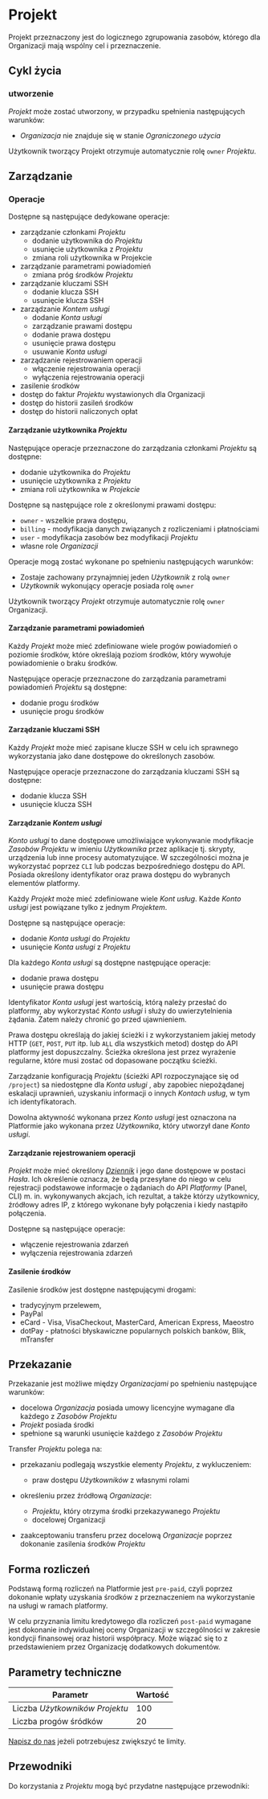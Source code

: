 # Projekt

Projekt przeznaczony jest do logicznego zgrupowania zasobów, którego dla Organizacji mają wspólny cel i przeznaczenie.

## Cykl życia

### utworzenie

*Projekt* może zostać utworzony, w przypadku spełnienia następujących warunków:

* *Organizacja* nie znajduje się w stanie *Ograniczonego użycia*

Użytkownik tworzący Projekt otrzymuje automatycznie rolę ```owner``` *Projektu*.

<!-- wymaga wprowadzenia nazwy *Projektu* -->

<!--
### Usunięcie

Nie jest możliwe usunięcie *Projektu*.
-->

## Zarządzanie

### Operacje

Dostępne są następujące dedykowane operacje:

* zarządzanie członkami *Projektu*
    * dodanie użytkownika do *Projektu*
    * usunięcie użytkownika z *Projektu*
    * zmiana roli użytkownika w Projekcie
* zarządzanie parametrami powiadomień
    * zmiana próg środków *Projektu*
* zarządzanie kluczami SSH
    * dodanie klucza SSH
    * usunięcie klucza SSH
* zarządzanie *Kontem usługi*
    * dodanie *Konta usługi*
    * zarządzanie prawami dostępu
    * dodanie prawa dostępu
    * usunięcie prawa dostępu
    * usuwanie *Konta usługi*
* zarządzanie rejestrowaniem operacji
    * włączenie rejestrowania operacji
    * wyłączenia rejestrowania operacji
* zasilenie środków
* dostęp do faktur *Projektu* wystawionych dla Organizacji
* dostęp do historii zasileń środków
* dostęp do historii naliczonych opłat

<!-- czy service account powinno miec dostep GET do /project/self ??? -->

#### Zarządzanie użytkownika *Projektu*

Następujące operacje przeznaczone do zarządzania członkami *Projektu* są dostępne:

* dodanie użytkownika do *Projektu*
* usunięcie użytkownika z *Projektu*
* zmiana roli użytkownika w *Projekcie*

Dostępne są następujące role z określonymi prawami dostępu:

* ```owner``` - wszelkie prawa dostępu,
* ```billing``` - modyfikacja danych związanych z rozliczeniami i płatnościami
* ```user``` - modyfikacja zasobów bez modyfikacji *Projektu*
* własne role *Organizacji*

Operacje mogą zostać wykonane po spełnieniu następujących warunków:

 * Zostaje zachowany przynajmniej jeden *Użytkownik* z rolą ```owner```
 * *Użytkownik* wykonujący operacje posiada rolę ```owner```

Użytkownik tworzący *Projekt* otrzymuje automatycznie rolę ```owner``` Organizacji.

#### Zarządzanie parametrami powiadomień

Każdy *Projekt* może mieć zdefiniowane wiele progów powiadomień o poziomie środków, które określają poziom środków, który wywołuje powiadomienie o braku środków.

Następujące operacje przeznaczone do zarządzania parametrami powiadomień *Projektu* są dostępne:

* dodanie progu środków
* usunięcie progu środków

#### Zarządzanie kluczami SSH

Każdy *Projekt* może mieć zapisane klucze SSH w celu ich sprawnego wykorzystania jako dane dostępowe do określonych zasobów.

Następujące operacje przeznaczone do zarządzania kluczami SSH są dostępne:

 * dodanie klucza SSH
 * usunięcie klucza SSH

#### Zarządzanie *Kontem usługi*

*Konto usługi* to dane dostępowe umożliwiające wykonywanie modyfikacje *Zasobów* *Projektu* w imieniu *Użytkownika* przez aplikacje tj. skrypty, urządzenia lub inne procesy automatyzujące. W szczególności można je wykorzystać poprzez ```CLI``` lub podczas bezpośredniego dostępu do API. Posiada określony identyfikator oraz prawa dostępu do wybranych elementów platformy.

Każdy *Projekt* może mieć zdefiniowane wiele *Kont usług*. Każde *Konto usługi* jest powiązane tylko z jednym *Projektem*.

Dostępne są następujące operacje:

 * dodanie *Konta usługi* do *Projektu*
 * usunięcie *Konta usługi* z *Projektu*

Dla każdego *Konta usługi* są dostępne następujące operacje:

 * dodanie prawa dostępu
 * usunięcie prawa dostępu

 Identyfikator *Konta usługi* jest wartością, którą należy przesłać do platformy, aby wykorzystać *Konto usługi* i służy do uwierzytelnienia żądania. Zatem należy chronić go przed ujawnieniem.

 Prawa dostępu określają do jakiej ścieżki i z wykorzystaniem jakiej metody HTTP (```GET```, ```POST```, ```PUT``` itp. lub ```ALL``` dla wszystkich metod) dostęp do API platformy jest dopuszczalny. Ścieżka określona jest przez wyrażenie regularne, które musi zostać od dopasowane początku ścieżki.

 Zarządzanie konfiguracją *Projektu* (ścieżki API rozpoczynające się od ```/project```) sa niedostępne dla *Konta usługi* , aby zapobiec niepożądanej eskalacji uprawnień, uzyskaniu informacji o innych *Kontach usług*, w tym ich identyfikatorach.

 Dowolna aktywność wykonana przez *Konto usługi* jest oznaczona na Platformie jako wykonana przez *Użytkownika*, który utworzył dane *Konto usługi*.

#### Zarządzanie rejestrowaniem operacji

*Projekt* może mieć określony *[Dziennik](/resource/storage/log-archive.md)* i jego dane dostępowe w postaci *Hasła*. Ich określenie oznacza, że będą przesyłane do niego w celu rejestracji podstawowe informacje o żądaniach do API *Platformy* (Panel, CLI) m. in. wykonywanych akcjach, ich rezultat, a także którzy użytkownicy, źródłowy adres IP, z którego wykonane były połączenia i kiedy nastąpiło połączenia.

Dostępne są następujące operacje:

 * włączenie rejestrowania zdarzeń
 * wyłączenia rejestrowania zdarzeń

#### Zasilenie środków

Zasilenie środków jest dostępne następującymi drogami:

* tradycyjnym przelewem,
* PayPal
* eCard - Visa, VisaCheckout, MasterCard, American Express, Maeostro
* dotPay - płatności błyskawiczne popularnych polskich banków, Blik, mTransfer

## Przekazanie

Przekazanie jest możliwe między *Organizacjami* po spełnieniu następujące warunków:

 * docelowa *Organizacja* posiada umowy licencyjne wymagane dla każdego z *Zasobów* *Projektu*
 * *Projekt* posiada środki
 * spełnione są warunki usunięcie każdego z *Zasobów* *Projektu*

Transfer *Projektu* polega na:

* przekazaniu podlegają wszystkie elementy *Projektu*, z wykluczeniem:
    * praw dostępu *Użytkowników* z własnymi rolami

* określeniu przez źródłową *Organizacje*:
    * *Projektu*, który otrzyma środki przekazywanego *Projektu*
    * docelowej Organizacji

* zaakceptowaniu transferu przez docelową *Organizacje* poprzez dokonanie zasilenia środków *Projektu*

## Forma rozliczeń

Podstawą formą rozliczeń na Platformie jest ```pre-paid```, czyli poprzez dokonanie wpłaty uzyskania środków z przeznaczeniem na wykorzystanie na usługi w ramach platformy.

W celu przyznania limitu kredytowego dla rozliczeń ```post-paid``` wymagane jest dokonanie indywidualnej oceny Organizacji w szczególności w zakresie kondycji finansowej oraz historii współpracy. Może wiązać się to z przedstawieniem przez Organizację dodatkowych dokumentów.

## Parametry techniczne

Parametr                         | Wartość
-------------------------------- | -------
Liczba *Użytkowników* *Projektu* | 100
Liczba progów śródków            | 20

[Napisz do nas](/about-us/contact.md) jeżeli potrzebujesz zwiększyć te limity.

## Przewodniki

Do korzystania z *Projektu* mogą być przydatne następujące przewodniki:

<PageList path_re="/guide/platform/project/"/>